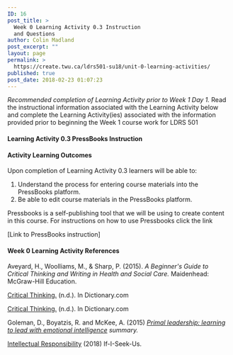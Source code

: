 ```yaml
---
ID: 16
post_title: >
  Week 0 Learning Activity 0.3 Instruction
  and Questions
author: Colin Madland
post_excerpt: ""
layout: page
permalink: >
  https://create.twu.ca/ldrs501-su18/unit-0-learning-activities/
published: true
post_date: 2018-02-23 01:07:23
---
```

_Recommended completion of Learning Activity prior to Week 1 Day 1._ Read the instructional information associated with the Learning Activity below and complete the Learning Activity(ies) associated with the information provided prior to beginning the Week 1 course work for LDRS 501

#### Learning Activity 0.3 PressBooks Instruction

#### Activity Learning Outcomes

Upon completion of Learning Activity 0.3 learners will be able to:

1.  Understand the process for entering course materials into the PressBooks platform.
2.  Be able to edit course materials in the PressBooks platform.

Pressbooks is a self-publishing tool that we will be using to create content in this course. For instructions on how to use Pressbooks click the link

[Link to PressBooks instruction]

#### Week 0 Learning Activity References

Aveyard, H., Woolliams, M., & Sharp, P. (2015). _A Beginner's Guide to Critical Thinking and Writing in Health and Social Care._ Maidenhead: McGraw-Hill Education.

[Critical Thinking.](http://www.dictionary.com/browse/critical-thinking?s=t) (n.d.). In Dictionary.com

[Critical Thinking.](http://www.dictionary.com/browse/critical-thinking) (n.d.). In Dictionary.com

Goleman, D., Boyatzis, R. and McKee, A. (2015) _[Primal leadership: learning to lead with emotional intelligence](https://acarthustraining.com/documents/Primal_Leadership-by_Daniel_Goleman.pdf) summary._

[Intellectual Responsibility](http://www.ifiseeu.com/Misc/intellectual-responsibility.htm) (2018) If-I-Seek-Us.

&nbsp;